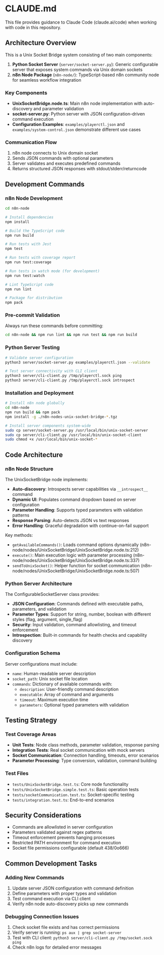 # CLAUDE.md

This file provides guidance to Claude Code (claude.ai/code) when working with code in this repository.

## Architecture Overview

This is a Unix Socket Bridge system consisting of two main components:

1. **Python Socket Server** (`server/socket-server.py`): Generic configurable server that exposes system commands via Unix domain sockets
2. **n8n Node Package** (`n8n-node/`): TypeScript-based n8n community node for seamless workflow integration

### Key Components

- **UnixSocketBridge.node.ts**: Main n8n node implementation with auto-discovery and parameter validation
- **socket-server.py**: Python server with JSON configuration-driven command execution
- **Configuration Examples**: `examples/playerctl.json` and `examples/system-control.json` demonstrate different use cases

### Communication Flow

1. n8n node connects to Unix domain socket
2. Sends JSON commands with optional parameters
3. Server validates and executes predefined commands
4. Returns structured JSON responses with stdout/stderr/returncode

## Development Commands

### n8n Node Development

```bash
cd n8n-node

# Install dependencies
npm install

# Build the TypeScript code
npm run build

# Run tests with Jest
npm test

# Run tests with coverage report
npm run test:coverage

# Run tests in watch mode (for development)
npm run test:watch

# Lint TypeScript code
npm run lint

# Package for distribution
npm pack
```

### Pre-commit Validation

Always run these commands before committing:

```bash
cd n8n-node && npm run lint && npm run test && npm run build
```

### Python Server Testing

```bash
# Validate server configuration
python3 server/socket-server.py examples/playerctl.json --validate

# Test server connectivity with CLI client
python3 server/cli-client.py /tmp/playerctl.sock ping
python3 server/cli-client.py /tmp/playerctl.sock introspect
```

### Installation and Deployment

```bash
# Install n8n node globally
cd n8n-node
npm run build && npm pack
npm install -g ./n8n-nodes-unix-socket-bridge-*.tgz

# Install server components system-wide
sudo cp server/socket-server.py /usr/local/bin/unix-socket-server
sudo cp server/cli-client.py /usr/local/bin/unix-socket-client
sudo chmod +x /usr/local/bin/unix-socket-*
```

## Code Architecture

### n8n Node Structure

The UnixSocketBridge node implements:

- **Auto-discovery**: Introspects server capabilities via `__introspect__` command
- **Dynamic UI**: Populates command dropdown based on server configuration
- **Parameter Handling**: Supports typed parameters with validation patterns
- **Response Parsing**: Auto-detects JSON vs text responses
- **Error Handling**: Graceful degradation with continue-on-fail support

Key methods:
- `getAvailableCommands()`: Loads command options dynamically (n8n-node/nodes/UnixSocketBridge/UnixSocketBridge.node.ts:212)
- `execute()`: Main execution logic with parameter processing (n8n-node/nodes/UnixSocketBridge/UnixSocketBridge.node.ts:337)
- `sendToUnixSocket()`: Helper function for socket communication (n8n-node/nodes/UnixSocketBridge/UnixSocketBridge.node.ts:507)

### Python Server Architecture

The ConfigurableSocketServer class provides:

- **JSON Configuration**: Commands defined with executable paths, parameters, and validation
- **Parameter Types**: Support for string, number, boolean with different styles (flag, argument, single_flag)
- **Security**: Input validation, command allowlisting, and timeout enforcement
- **Introspection**: Built-in commands for health checks and capability discovery

### Configuration Schema

Server configurations must include:
- `name`: Human-readable server description
- `socket_path`: Unix socket file location
- `commands`: Dictionary of available commands with:
  - `description`: User-friendly command description
  - `executable`: Array of command and arguments
  - `timeout`: Maximum execution time
  - `parameters`: Optional typed parameters with validation

## Testing Strategy

### Test Coverage Areas

- **Unit Tests**: Node class methods, parameter validation, response parsing
- **Integration Tests**: Real socket communication with mock servers
- **Socket Communication**: Connection handling, timeouts, error scenarios
- **Parameter Processing**: Type conversion, validation, command building

### Test Files

- `tests/UnixSocketBridge.test.ts`: Core node functionality
- `tests/UnixSocketBridge.simple.test.ts`: Basic operation tests
- `tests/socketCommunication.test.ts`: Socket-specific testing
- `tests/integration.test.ts`: End-to-end scenarios

## Security Considerations

- Commands are allowlisted in server configuration
- Parameters validated against regex patterns
- Timeout enforcement prevents hanging processes
- Restricted PATH environment for command execution
- Socket file permissions configurable (default 438/0o666)

## Common Development Tasks

### Adding New Commands

1. Update server JSON configuration with command definition
2. Define parameters with proper types and validation
3. Test command execution via CLI client
4. Verify n8n node auto-discovery picks up new commands

### Debugging Connection Issues

1. Check socket file exists and has correct permissions
2. Verify server is running: `ps aux | grep socket-server`
3. Test with CLI client: `python3 server/cli-client.py /tmp/socket.sock ping`
4. Check n8n logs for detailed error messages